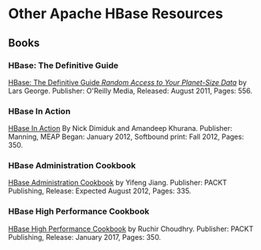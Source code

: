 # Other Apache HBase Resources

## Books

### HBase: The Definitive Guide

[HBase: The Definitive Guide _Random Access to Your Planet-Size Data_](http://shop.oreilly.com/product/0636920014348.do) by Lars George. Publisher: O'Reilly Media, Released: August 2011, Pages: 556.

### HBase In Action

[HBase In Action](http://www.manning.com/dimidukkhurana/) By Nick Dimiduk and Amandeep Khurana. Publisher: Manning, MEAP Began: January 2012, Softbound print: Fall 2012, Pages: 350.

### HBase Administration Cookbook

[HBase Administration Cookbook](http://www.packtpub.com/hbase-administration-for-optimum-database-performance-cookbook/book) by Yifeng Jiang. Publisher: PACKT Publishing, Release: Expected August 2012, Pages: 335.

### HBase High Performance Cookbook

[HBase High Performance Cookbook](https://www.packtpub.com/big-data-and-business-intelligence/hbase-high-performance-cookbook) by Ruchir Choudhry. Publisher: PACKT Publishing, Release: January 2017, Pages: 350.

